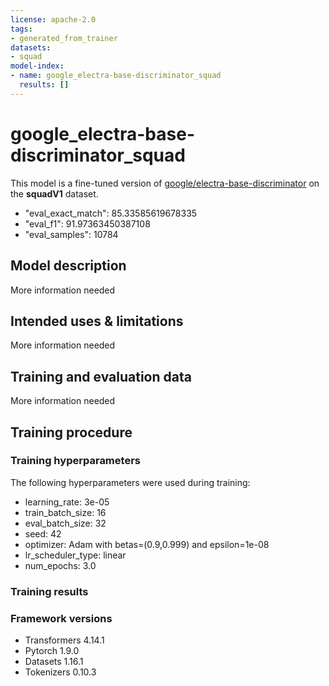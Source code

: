 ```yaml
---
license: apache-2.0
tags:
- generated_from_trainer
datasets:
- squad
model-index:
- name: google_electra-base-discriminator_squad
  results: []
---
```


<!-- This model card has been generated automatically according to the information the Trainer had access to. You
should probably proofread and complete it, then remove this comment. -->

# google_electra-base-discriminator_squad

This model is a fine-tuned version of [google/electra-base-discriminator](https://huggingface.co/google/electra-base-discriminator) on the **squadV1** dataset.
- "eval_exact_match": 85.33585619678335
- "eval_f1": 91.97363450387108
- "eval_samples": 10784

## Model description

More information needed

## Intended uses & limitations

More information needed

## Training and evaluation data

More information needed

## Training procedure

### Training hyperparameters

The following hyperparameters were used during training:
- learning_rate: 3e-05
- train_batch_size: 16
- eval_batch_size: 32
- seed: 42
- optimizer: Adam with betas=(0.9,0.999) and epsilon=1e-08
- lr_scheduler_type: linear
- num_epochs: 3.0

### Training results



### Framework versions

- Transformers 4.14.1
- Pytorch 1.9.0
- Datasets 1.16.1
- Tokenizers 0.10.3
